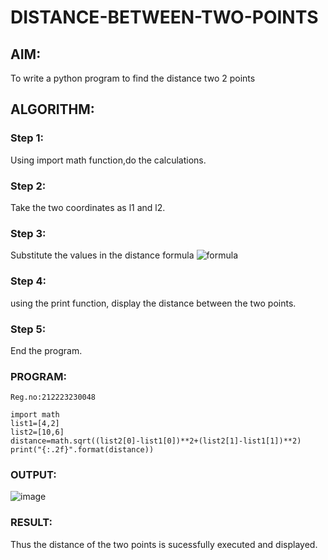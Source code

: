 # DISTANCE-BETWEEN-TWO-POINTS

## AIM:
To write a python program to find the distance two 2 points
## ALGORITHM:
### Step 1: 
Using import math function,do the calculations.
### Step 2: 
Take the two coordinates as l1 and l2.
### Step 3: 
Substitute the values in the distance formula  ![formula](/formula.JPG)
### Step 4: 
using the print function, display the distance between the two points.
### Step 5:
End the program.
### PROGRAM:
```Developed by:DILIP MP
Reg.no:212223230048

import math
list1=[4,2]
list2=[10,6]
distance=math.sqrt((list2[0]-list1[0])**2+(list2[1]-list1[1])**2)
print("{:.2f}".format(distance)) 
```
### OUTPUT:
![image](https://github.com/DilipDofy/DISTANCE-BETWEEN-TWO-POINTS/assets/147223497/1ca7e593-b3ce-4e59-9510-3fc68a73f40e)
### RESULT:
Thus the distance of the two points is sucessfully executed and displayed.
